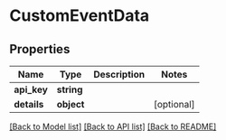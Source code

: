 # CustomEventData

## Properties
Name | Type | Description | Notes
------------ | ------------- | ------------- | -------------
**api_key** | **string** |  | 
**details** | **object** |  | [optional] 

[[Back to Model list]](../README.md#documentation-for-models) [[Back to API list]](../README.md#documentation-for-api-endpoints) [[Back to README]](../README.md)



